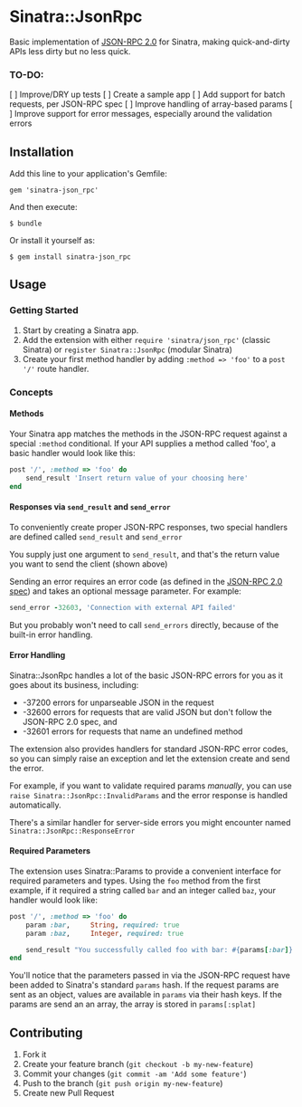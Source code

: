 # Sinatra::JsonRpc

Basic implementation of [JSON-RPC 2.0](http://www.jsonrpc.org/specification) for Sinatra, making quick-and-dirty APIs less dirty but no less quick.

### TO-DO:

[ ] Improve/DRY up tests
[ ] Create a sample app
[ ] Add support for batch requests, per JSON-RPC spec
[ ] Improve handling of array-based params
[ ] Improve support for error messages, especially around the validation errors

## Installation

Add this line to your application's Gemfile:

    gem 'sinatra-json_rpc'

And then execute:

    $ bundle

Or install it yourself as:

    $ gem install sinatra-json_rpc

## Usage

### Getting Started
1. Start by creating a Sinatra app.
2. Add the extension with either `require 'sinatra/json_rpc'` (classic Sinatra) or `register Sinatra::JsonRpc` (modular Sinatra)
3. Create your first method handler by adding `:method => 'foo'` to a `post '/'` route handler.

### Concepts

#### Methods

Your Sinatra app matches the methods in the JSON-RPC request against a special `:method` conditional. If your API supplies a method called 'foo', a basic handler would look like this:

```ruby
post '/', :method => 'foo' do
    send_result 'Insert return value of your choosing here'
end
```

#### Responses via `send_result` and `send_error`

To conveniently create proper JSON-RPC responses, two special handlers are defined called `send_result` and `send_error`

You supply just one argument to `send_result`, and that's the return value you want to send the client (shown above)

Sending an error requires an error code (as defined in the [JSON-RPC 2.0 spec](http://www.jsonrpc.org/specification#error_object)) and takes an optional message parameter. For example:

```ruby
send_error -32603, 'Connection with external API failed'
```

But you probably won't need to call `send_errors` directly, because of the built-in error handling.

#### Error Handling

Sinatra::JsonRpc handles a lot of the basic JSON-RPC errors for you as it goes about its business, including:

- -37200 errors for unparseable JSON in the request
- -32600 errors for requests that are valid JSON but don't follow the JSON-RPC 2.0 spec, and
- -32601 errors for requests that name an undefined method

The extension also provides handlers for standard JSON-RPC error codes, so you can simply raise an exception and let the extension create and send the error.

For example, if you want to validate required params _manually_, you can use `raise Sinatra::JsonRpc::InvalidParams` and the error response is handled automatically.

There's a similar handler for server-side errors you might encounter named `Sinatra::JsonRpc::ResponseError`

#### Required Parameters

The extension uses Sinatra::Params to provide a convenient interface for required parameters and types. Using the `foo` method from the first example, if it required a string called `bar` and an integer called `baz`, your handler would look like:

```ruby
post '/', :method => 'foo' do
    param :bar,     String, required: true
    param :baz,     Integer, required: true

    send_result "You successfully called foo with bar: #{params[:bar]} and baz: #{params[:baz]}"
end
```

You'll notice that the parameters passed in via the JSON-RPC request have been added to Sinatra's standard `params` hash. If the request params are sent as an object, values are available in `params` via their hash keys. If the params are send an an array, the array is stored in `params[:splat]`

## Contributing

1. Fork it
2. Create your feature branch (`git checkout -b my-new-feature`)
3. Commit your changes (`git commit -am 'Add some feature'`)
4. Push to the branch (`git push origin my-new-feature`)
5. Create new Pull Request
